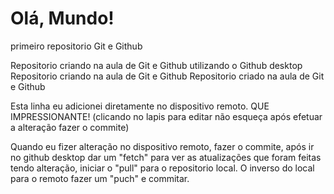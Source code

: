 # Olá, Mundo!
 primeiro repositorio Git e Github 

 Repositorio criando na aula de Git e Github utilizando o Github desktop
 Repositorio criando na aula de Git e Github Repositorio criado na aula de Git e Github
 
 Esta linha eu adicionei diretamente no dispositivo remoto. QUE IMPRESSIONANTE! (clicando no lapis para editar não esqueça após efetuar a alteração fazer o commite) 

Quando eu fizer alteração no dispositivo remoto, fazer o commite, após ir no github desktop dar um "fetch" para ver as atualizações que foram feitas tendo alteração, iniciar o "pull" para o repositorio local.
O inverso do local para o remoto fazer um "puch" e commitar.